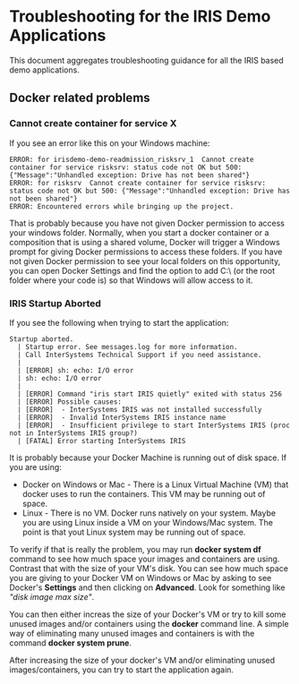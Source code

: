 # Troubleshooting for the IRIS Demo Applications

This document aggregates troubleshooting guidance for all the IRIS based demo applications.

## Docker related problems

### Cannot create container for service X

If you see an error like this on your Windows machine:

```
ERROR: for irisdemo-demo-readmission_risksrv_1  Cannot create container for service risksrv: status code not OK but 500: {"Message":"Unhandled exception: Drive has not been shared"}
ERROR: for risksrv  Cannot create container for service risksrv: status code not OK but 500: {"Message":"Unhandled exception: Drive has not been shared"}
ERROR: Encountered errors while bringing up the project.
```

That is probably because you have not given Docker permission to access your windows folder. Normally, when you start a docker container or a composition that is using a shared volume, Docker will trigger a Windows prompt for giving Docker permissions to access these folders. If you have not given Docker permission to see your local folders on this opportunity, you can open Docker Settings and find the option to add C:\ (or the root folder where your code is) so that Windows will allow access to it.

### IRIS Startup Aborted

If you see the following when trying to start the application:

```
Startup aborted.
  | Startup error. See messages.log for more information.
  | Call InterSystems Technical Support if you need assistance.
  |
  | [ERROR] sh: echo: I/O error
  | sh: echo: I/O error
  |
  | [ERROR] Command "iris start IRIS quietly" exited with status 256
  | [ERROR] Possible causes:
  | [ERROR]  - InterSystems IRIS was not installed successfully
  | [ERROR]  - Invalid InterSystems IRIS instance name
  | [ERROR]  - Insufficient privilege to start InterSystems IRIS (proc not in InterSystems IRIS group?)
  | [FATAL] Error starting InterSystems IRIS
```

It is probably because your Docker Machine is running out of disk space. If you are using:
* Docker on Windows or Mac - There is a Linux Virtual Machine (VM) that docker uses to run the containers. This VM may be running out of space.
* Linux - There is no VM. Docker runs natively on your system. Maybe you are using Linux inside a VM on your Windows/Mac system. The point is that yout Linux system may be running out of space.

To verify if that is really the problem, you may run **docker system df** command to see how much space your images and containers are using. Contrast that with the size of your VM's disk. You can see how much space you are giving to your Docker VM on Windows or Mac by asking to see Docker's **Settings** and then clicking on **Advanced**. Look for something like *"disk image max size"*. 

You can then either increas the size of your Docker's VM or try to kill some unused images and/or containers using the **docker** command line. A simple way of eliminating many unused images and containers is with the command **docker system prune**.

After increasing the size of your docker's VM and/or eliminating unused images/containers, you can try to start the application again.
